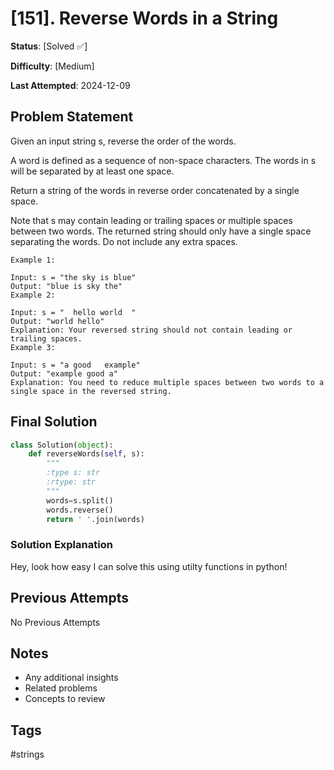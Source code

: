 # [151]. Reverse Words in a String

**Status**: [Solved ✅]

**Difficulty**: [Medium]

**Last Attempted**: 2024-12-09

## Problem Statement

Given an input string s, reverse the order of the words.

A word is defined as a sequence of non-space characters. The words in s will be separated by at least one space.

Return a string of the words in reverse order concatenated by a single space.

Note that s may contain leading or trailing spaces or multiple spaces between two words. The returned string should only have a single space separating the words. Do not include any extra spaces.

```
Example 1:

Input: s = "the sky is blue"
Output: "blue is sky the"
Example 2:

Input: s = "  hello world  "
Output: "world hello"
Explanation: Your reversed string should not contain leading or trailing spaces.
Example 3:

Input: s = "a good   example"
Output: "example good a"
Explanation: You need to reduce multiple spaces between two words to a single space in the reversed string.
```

## Final Solution

```python
class Solution(object):
    def reverseWords(self, s):
        """
        :type s: str
        :rtype: str
        """
        words=s.split()
        words.reverse()
        return ' '.join(words)
```

### Solution Explanation
Hey, look how easy I can solve this using utilty functions in python!

## Previous Attempts

No Previous Attempts

## Notes
- Any additional insights
- Related problems
- Concepts to review

## Tags
#strings